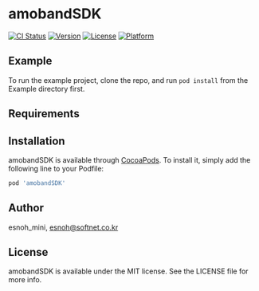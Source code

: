 # amobandSDK

[![CI Status](https://img.shields.io/travis/esnoh_mini/amobandSDK.svg?style=flat)](https://travis-ci.org/esnoh_mini/amobandSDK)
[![Version](https://img.shields.io/cocoapods/v/amobandSDK.svg?style=flat)](https://cocoapods.org/pods/amobandSDK)
[![License](https://img.shields.io/cocoapods/l/amobandSDK.svg?style=flat)](https://cocoapods.org/pods/amobandSDK)
[![Platform](https://img.shields.io/cocoapods/p/amobandSDK.svg?style=flat)](https://cocoapods.org/pods/amobandSDK)

## Example

To run the example project, clone the repo, and run `pod install` from the Example directory first.

## Requirements

## Installation

amobandSDK is available through [CocoaPods](https://cocoapods.org). To install
it, simply add the following line to your Podfile:

```ruby
pod 'amobandSDK'
```

## Author

esnoh_mini, esnoh@softnet.co.kr

## License

amobandSDK is available under the MIT license. See the LICENSE file for more info.
